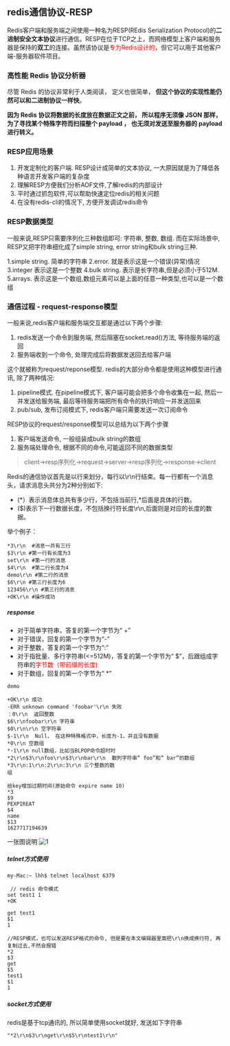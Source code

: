 ## redis通信协议-RESP
Redis客户端和服务端之间使用一种名为RESP(REdis Serialization Protocol)的**二进制安全文本协议**进行通信。RESP在位于TCP之上，而网络模型上客户端和服务器是保持的**双工**的连接。虽然该协议是<font color="red">专为Redis设计的</font>，但它可以用于其他客户端-服务器软件项目。

### 高性能 Redis 协议分析器
尽管 Redis 的协议非常利于人类阅读， 定义也很简单， **但这个协议的实现性能仍然可以和二进制协议一样快**。

**因为 Redis 协议将数据的长度放在数据正文之前， 所以程序无须像 JSON 那样， 为了寻找某个特殊字符而扫描整个 payload ， 也无须对发送至服务器的 payload 进行转义。**

### RESP应用场景
1. 开发定制化的客户端. RESP设计成简单的文本协议, 一大原因就是为了降低各种语言开发客户端的复杂度
2. 理解RESP方便我们分析AOF文件,了解redis的内部设计
3. 平时通过抓包软件,可以帮助快速定位redis的相关问题
4. 在没有redis-cli的情况下, 方便开发调试redis命令

### RESP数据类型
一般来说,RESP只需要序列化三种数组即可: 字符串, 整数, 数组. 而在实际场景中, RESP又把字符串细化成了simple string, error string和bulk string三种.

1.simple string. 简单的字符串
2.error. 就是表示这是一个错误(异常)情况
3.integer 表示这是一个整数
4.bulk string. 表示是长字符串,但是必须小于512M.
5.arrays. 表示这是一个数组,数组元素可以是上面的任意一种类型,也可以是一个数组

### 通信过程 - request-response模型

一般来说,redis客户端和服务端交互都是通过以下两个步骤:

 1. redis发送一个命令到服务端, 然后阻塞在socket.read()方法, 等待服务端的返回
 2. 服务端收到一个命令, 处理完成后将数据发送回去给客户端

 
这个就被称为request/reponse模型. redis的大部分命令都是使用这种模型进行通讯, 除了两种情况:

  1. pipeline模式. 在pipeline模式下, 客户端可能会把多个命令收集在一起, 然后一并发送给服务端, 最后等待服务端把所有命令的执行响应一并发送回来
  2. pub/sub, 发布订阅模式下, redis客户端只需要发送一次订阅命令

RESP协议的request/response模型可以总结为以下两个步骤

 1. 客户端发送命令, 一般组装成bulk string的数组
 2. 服务端处理命令, 根据不同的命令,可能返回不同的数据类型

> client->resp序列化->request->server->resp序列化->response->client

Redis的通信协议首先是以行来划分，每行以\r\n行结束。每一行都有一个消息头，请求消息头共分为2种分别如下:
* (\*）表示消息体总共有多少行，不包括当前行,*后面是具体的行数。
* ($)表示下一行数据长度，不包括换行符长度\r\n,后面则是对应的长度的数据。

举个例子：
```
*3\r\n  #消息一共有三行
$3\r\n #第一行有长度为3
set\r\n #第一行的消息
$4\r\n  #第二行长度为4 
demo\r\n #第二行的消息
$6\r\n #第三行长度为6
123456\r\n #第三行的消息
+OK\r\n #操作成功
```

##### response
* 对于简单字符串，答复的第一个字节为“ +”
* 对于错误，回复的第一个字节为“-”
* 对于整数，答复的第一个字节为“:”
* 对于指批量、多行字符串(<=512M)，答复的第一个字节为“ $”，后跟组成字符串的<font color="red">字节数（带前缀的长度)</font>
* 对于数组，回复的第一个字节为“ *”

```
demo

+OK\r\n 成功
-ERR unknown command 'foobar'\r\n 失败
：0\r\n  返回整数
$6\r\nfoobar\r\n 字符串
$0\r\n\r\n 空字符串
$-1\r\n  Null， 在这种特殊格式中，长度为-1，并且没有数据
*0\r\n 空数组
*-1\r\n null数组，比如当BLPOP命令超时时
*2\r\n$3\r\nfoo\r\n$3\r\nbar\r\n  散列字符串“ foo”和“ bar”的数组
*3\r\n:1\r\n:2\r\n:3\r\n 三个整数的数
组

给key增加过期时间(原始命令 expire name 10)
*3
$9
PEXPIREAT
$4
name
$13
1627717194639
```

一张图说明
 ![1](https://pic.imgdb.cn/item/6104d2b25132923bf8584510.png)

##### telnet方式使用

```
my-Mac:~ lhh$ telnet localhost 6379
 
 // redis 命令模式
set test1 1
+OK

get test1
$1
1

//RESP模式，也可以发送RESP格式的命令, 但是要在本文编辑器里面把\r\n换成换行符, 再复制过去,不然会报错
*2
$3
get
$5
test1
$1
1

```

##### socket方式使用
redis是基于tcp通讯的, 所以简单使用socket就好, 发送如下字符串 
```
"*2\r\n$3\r\nget\r\n$5\r\ntest1\r\n"
```
 
